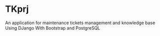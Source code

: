 # TKprj

An application for maintenance tickets management and knowledge base
Using DJango With Bootstrap and PostgreSQL
